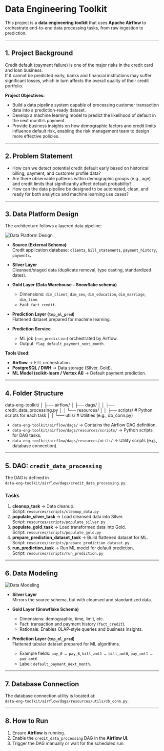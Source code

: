 # Data Engineering Toolkit

This project is a **data engineering toolkit** that uses **Apache Airflow** to orchestrate end-to-end data processing tasks, from raw ingestion to prediction.

---

## 1. Project Background

Credit default (payment failure) is one of the major risks in the credit card and loan business.  
If it cannot be predicted early, banks and financial institutions may suffer significant losses, which in turn affects the overall quality of their credit portfolio.  

**Project Objectives:**
- Build a data pipeline system capable of processing customer transaction data into a prediction-ready dataset.  
- Develop a machine learning model to predict the likelihood of default in the next month’s payment.  
- Provide business insights on how demographic factors and credit limits influence default risk, enabling the risk management team to design more effective policies.  

---

## 2. Problem Statement

- How can we detect potential credit default early based on historical billing, payment, and customer profile data?  
- Are there observable patterns within demographic groups (e.g., age) and credit limits that significantly affect default probability?  
- How can the data pipeline be designed to be automated, clean, and ready for both analytics and machine learning use cases?  

---

## 3. Data Platform Design

The architecture follows a layered data pipeline:  

![Data Platform Design](https://github.com/user-attachments/assets/323ab4b5-480c-4e57-a88d-4f46b5e8656c)

- **Source (External Schema)**  
  Credit application database: `clients`, `bill_statements`, `payment_history`, `payments`.

- **Silver Layer**  
  Cleansed/staged data (duplicate removal, type casting, standardized dates).

- **Gold Layer (Data Warehouse – Snowflake schema)**  
  - Dimensions: `dim_client`, `dim_sex`, `dim_education`, `dim_marriage`, `dim_time`.  
  - Fact: `fact_credit`.

- **Prediction Layer (`tmp_ml_pred`)**  
  Flattened dataset prepared for machine learning.

- **Prediction Service**  
  - ML job (`run_prediction`) orchestrated by Airflow.  
  - Output: `flag default_payment_next_month`.

**Tools Used**:
- **Airflow** → ETL orchestration.  
- **PostgreSQL / DWH** → Data storage (Silver, Gold).  
- **ML Model (scikit-learn / Vertex AI)** → Default payment prediction.  

---

## 4. Folder Structure

data-eng-toolkit/
    │
    ├── airflow/
    │ ├── dags/
    │ │ ├── credit_data_processing.py
    │ │ └── resources/
    │ │ ├── scripts/ # Python scripts for each task
    │ │ └── utils/ # Utilities (e.g., db_conn.py)

- `data-eng-toolkit/airflow/dags/` → Contains the Airflow DAG definition.  
- `data-eng-toolkit/airflow/dags/resources/scripts/` → Python scripts for DAG tasks.  
- `data-eng-toolkit/airflow/dags/resources/utils/` → Utility scripts (e.g., database connection).  

---

## 5. DAG: `credit_data_processing`

The DAG is defined in  
`data-eng-toolkit/airflow/dags/credit_data_processing.py`.

### Tasks
1. **cleanup_task** → Data cleanup.  
   Script: `resources/scripts/cleanup_data.py`  
2. **populate_silver_task** → Load cleansed data into Silver.  
   Script: `resources/scripts/populate_silver.py`  
3. **populate_gold_task** → Load transformed data into Gold.  
   Script: `resources/scripts/populate_gold.py`  
4. **prepare_prediction_dataset_task** → Build flattened dataset for ML.  
   Script: `resources/scripts/prepare_prediction_dataset.py`  
5. **run_prediction_task** → Run ML model for default prediction.  
   Script: `resources/scripts/run_prediction.py`  

---

## 6. Data Modeling

![Data Modeling](https://github.com/user-attachments/assets/93d7b75c-df10-456e-814d-2b4e025f3512)

- **Silver Layer**  
  Mirrors the source schema, but with cleansed and standardized data.  

- **Gold Layer (Snowflake Schema)**  
  - Dimensions: demographic, time, limit, etc.  
  - Fact: transaction and payment history (`fact_credit`).  
  - Rationale: Enables OLAP-style queries and business insights.  

- **Prediction Layer (`tmp_ml_pred`)**  
  Flattened tabular dataset prepared for ML algorithms.  
  - Example fields: `pay_0 … pay_6`, `bill_amt1 … bill_amt6`, `pay_amt1 … pay_amt6`.  
  - Label: `default_payment_next_month`.  

---

## 7. Database Connection

The database connection utility is located at:  
`data-eng-toolkit/airflow/dags/resources/utils/db_conn.py`.

---

## 8. How to Run

1. Ensure **Airflow** is running.  
2. Enable the `credit_data_processing` DAG in the **Airflow UI**.  
3. Trigger the DAG manually or wait for the scheduled run.  
